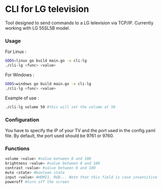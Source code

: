 # CLI for LG television
Tool designed to send commands to a LG television via TCP/IP. Currently working with LG 55SL5B model.

### Usage
For Linux :
```bash
GOOS=linux go build main.go -o cli-lg 
./cli-lg <func> <value>
```

For Windows :
```bash
GOOS=windows go build main.go -o cli-lg 
./cli-lg <func> <value>
```

Example of use :
```bash
./cli-lg volume 50 #this will set the volume at 50
```

### Configuration
You have to specify the IP of your TV and the port used in the config.yaml file. By default, the port used should be 9761 or 9760.

### Functions
```bash
volume <value> #value between 0 and 100
brightness <value> #value between 0 and 100
contrast <value> #value between 0 and 100
mute <state> #boolean state
input <value> #HDMI1, RGB... Note that this field is case insensitive
poweroff #turn off the screen
```